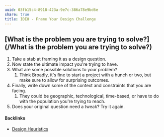 ```yaml
---
uuid: 03fb15c4-8918-423a-9e7c-386a78e9bd6e
share: true
title: IDEO - Frame Your Design Challenge
---
```

## [What is the problem you are trying to solve?](/What is the problem you are trying to solve?)

1. Take a stab at framing it as a design question.
2. Now state the ultimate impact you're trying to have.
3. What are some possible solutions to your problem?
	1. Think Broadly, it's fine to start a project with a hunch or two, but make sure to allow for surprising outcomes.
4. Finally, write down some of the context and constraints that you are facing.
	1. They could be geographic, technological, time-based, or have to do with the population you're trying to reach.
5. Does your original question need a tweak? Try it again.

#### Backlinks

* [Design Heuristics](/5e01e1ef-4aa4-491d-8ac3-8f0343201a97)